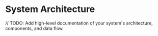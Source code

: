 # System Architecture

// TODO: Add high-level documentation of your system's architecture, components, and data flow. 